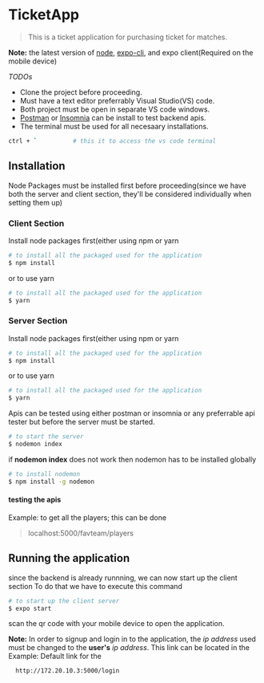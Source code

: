 # TicketApp
> This is a ticket application for purchasing ticket for matches.

__Note:__ the latest version of [node](https://nodejs.org/en/), [expo-cli](https://expo.io/), and expo client(Required on the mobile device)

_TODOs_
* Clone the project before proceeding. 
* Must have a text editor preferrably Visual Studio(VS) code.
* Both project must be open in separate VS code windows.
* [Postman](https://www.postman.com/) or [Insomnia](https://insomnia.rest/) can be install to test backend apis.
* The terminal must be used for all necesaary installations.
```BASH
ctrl + `          # this it to access the vs code terminal
```

## Installation  
Node Packages must be installed first before proceeding(since we have both the server and client section, they'll be considered individually when setting them up)

### Client Section
Install node packages first(either using npm or yarn
```BASH
# to install all the packaged used for the application
$ npm install
```
or to use yarn
```BASH
# to install all the packaged used for the application
$ yarn
```

### Server Section
Install node packages first(either using npm or yarn
```BASH
# to install all the packaged used for the application
$ npm install
```
or to use yarn
```BASH
# to install all the packaged used for the application
$ yarn
```
Apis can be tested using either postman or insomnia or any preferrable api tester but before the server must be started. 
```BASH
# to start the server
$ nodemon index 
```
if __nodemon index__ does not work then nodemon has to be installed globally
```BASH
# to install nodemon 
$ npm install -g nodemon
```
#### testing the apis
Example: to get all the players; this can be done

> localhost:5000/favteam/players

## Running the application
since the backend is already runnning, we can now start up the client section 
To do that we have to execute this command
```BASH
# to start up the client server
$ expo start 
```
scan the qr code with your mobile device to open the application. 

__Note:__ In order to signup and login in to the application, the _ip address_ used must be changed to the __user's__ _ip address_.
This link can be located in the 
Example: Default link for the 
```BASH
  http://172.20.10.3:5000/login
```



